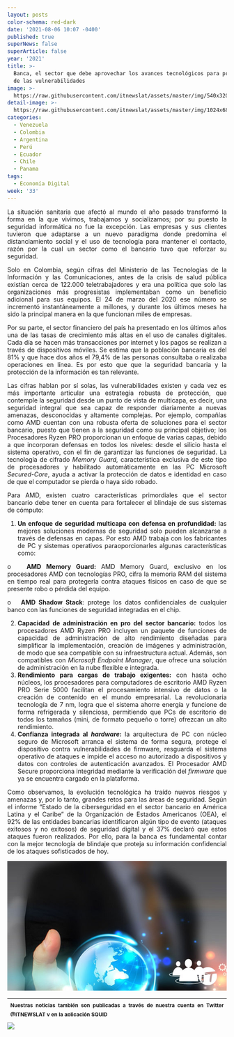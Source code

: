 ```yaml
---
layout: posts
color-schema: red-dark
date: '2021-08-06 10:07 -0400'
published: true
superNews: false
superArticle: false
year: '2021'
title: >-
  Banca, el sector que debe aprovechar los avances tecnológicos para protegerse
  de las vulnerabilidades
image: >-
  https://raw.githubusercontent.com/itnewslat/assets/master/img/540x320/Bancap.jpg
detail-image: >-
  https://raw.githubusercontent.com/itnewslat/assets/master/img/1024x680/Bancag.jpg
categories:
  - Venezuela
  - Colombia
  - Argentina
  - Perú
  - Ecuador
  - Chile
  - Panama
tags:
  - Economía Digital
week: '33'
---
```

<p style="text-align: justify;">La situación sanitaria que afectó al mundo el año pasado transformó la forma en la que vivimos, trabajamos y socializamos; por su puesto la seguridad informática no fue la excepción. Las empresas y sus clientes tuvieron que adaptarse a un nuevo paradigma donde predomina el distanciamiento social y el uso de tecnología para mantener el contacto, razón por la cual un sector como el bancario tuvo que reforzar su seguridad.</p>
<p style="text-align: justify;">Solo en Colombia, según cifras del Ministerio de las Tecnologías de la Información y las Comunicaciones, antes de la crisis de salud pública existían cerca de 122.000 teletrabajadores y era una política que solo las organizaciones más progresistas implementaban como un beneficio adicional para sus equipos. El 24 de marzo del 2020 ese número se incrementó instantáneamente a millones, y durante los últimos meses ha sido la principal manera en la que funcionan miles de empresas.</p>
<p style="text-align: justify;">Por su parte, el sector financiero del país ha presentado en los últimos años una de las tasas de crecimiento más altas en el uso de canales digitales. Cada día se hacen más transacciones por internet y los pagos se realizan a través de dispositivos móviles. Se estima que la población bancaria es del 81% y que hace dos años el 79,4% de las personas consultaba o realizaba operaciones en línea. Es por esto que que la seguridad bancaria y la protección de la información es tan relevante.</p>
<p style="text-align: justify;">Las cifras hablan por sí solas, las vulnerabilidades existen y cada vez es más importante articular una estrategia robusta de protección, que contemple la seguridad desde un punto de vista de multicapa, es decir, una seguridad integral que sea capaz de responder diariamente a nuevas amenazas, desconocidas y altamente complejas. Por ejemplo, compañías como AMD cuentan con una robusta oferta de soluciones para el sector bancario, puesto que tienen a la seguridad como su principal objetivo; los Procesadores Ryzen PRO proporcionan un enfoque de varias capas, debido a que incorporan defensas en todos los niveles: desde el silicio hasta el sistema operativo, con el fin de garantizar las funciones de seguridad. La tecnología de cifrado <em>Memory Guard,</em> característica exclusiva de este tipo de procesadores y habilitado automáticamente en las PC Microsoft <em>Secured-Core</em>, ayuda a activar la protección de datos e identidad en caso de que el computador se pierda o haya sido robado.</p>
<p style="text-align: justify;">Para AMD, existen cuatro características primordiales que el sector bancario debe tener en cuenta para fortalecer el blindaje de sus sistemas de cómputo:</p>

<ol style="text-align: justify;">
	<li><strong>Un enfoque de seguridad multicapa con defensa en profundidad:</strong> las mejores soluciones modernas de seguridad solo pueden alcanzarse a través de defensas en capas. Por esto AMD trabaja con los fabricantes de PC y sistemas operativos paraoporcionarles algunas características como:</li>
</ol>
<p style="text-align: justify;">o   <strong>AMD Memory Guard: </strong>AMD Memory Guard, exclusivo en los procesadores AMD con tecnologías PRO, cifra la memoria RAM del sistema en tiempo real para protegerla contra ataques físicos en caso de que se presente robo o pérdida del equipo.</p>
<p style="text-align: justify;">o   <strong>AMD Shadow Stack</strong>: protege los datos confidenciales de cualquier banco con las funciones de seguridad integradas en el chip.</p>

<ol style="text-align: justify;" start="2">
	<li><strong>Capacidad de administración en pro del sector bancario:</strong> todos los procesadores AMD Ryzen PRO incluyen un paquete de funciones de capacidad de administración de alto rendimiento diseñadas para simplificar la implementación, creación de imágenes y administración, de modo que sea compatible con su infraestructura actual. Además, son compatibles con <em>Microsoft Endpoint Manager</em>, que ofrece una solución de administración en la nube flexible e integrada.</li>
	<li><strong>Rendimiento para cargas de trabajo exigentes:</strong> con hasta ocho núcleos, los procesadores para computadores de escritorio AMD Ryzen PRO Serie 5000 facilitan el procesamiento intensivo de datos o la creación de contenido en el mundo empresarial. La revolucionaria tecnología de 7 nm, logra que el sistema ahorre energía y funcione de forma refrigerada y silenciosa, permitiendo que PCs de escritorio de todos los tamaños (mini, de formato pequeño o torre) ofrezcan un alto rendimiento.</li>
	<li><strong>Confianza integrada al <em>hardware</em>: </strong>la arquitectura de PC con núcleo seguro de Microsoft arranca el sistema de forma segura, protege el dispositivo contra vulnerabilidades de firmware, resguarda el sistema operativo de ataques e impide el acceso no autorizado a dispositivos y datos con controles de autenticación avanzados. El Procesador AMD Secure proporciona integridad mediante la verificación del <em>firmware</em> que ya se encuentra cargado en la plataforma.</li>
</ol>
<p style="text-align: justify;">Como observamos, la evolución tecnológica ha traído nuevos riesgos y amenazas y, por lo tanto, grandes retos para las áreas de seguridad. Según el informe “Estado de la ciberseguridad en el sector bancario en América Latina y el Caribe” de la Organización de Estados Americanos (OEA), el 92% de las entidades bancarias identificaron algún tipo de evento (ataques exitosos y no exitosos) de seguridad digital y el 37% declaró que estos ataques fueron realizados. Por ello, para la banca es fundamental contar con la mejor tecnología de blindaje que proteja su información confidencial de los ataques sofisticados de hoy.</p>

![](https://raw.githubusercontent.com/itnewslat/assets/master/img/540x320/Bancap.jpg)

<table style="height: 42px;" width="569">
<tbody>
<tr>
<td style="text-align: justify;"><sub><strong>Nuestras noticias también son publicadas a través de nuestra cuenta en Twitter <a href="https://twitter.com/itnewslat?lang=es">@ITNEWSLAT</a> y en la aplicación <a href="https://squidapp.co/en/">SQUID</a></strong></sub></td>
</tr>
</tbody>
</table>

<img src="https://tracker.metricool.com/c3po.jpg?hash=56f88a41e39ab42c063cc51676587a04"/>
